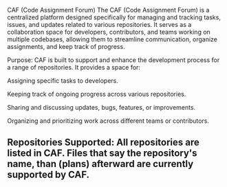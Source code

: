 CAF (Code Assignment Forum)
The CAF (Code Assignment Forum) is a centralized platform designed specifically for managing and tracking tasks, issues, and updates related to various repositories. It serves as a collaboration space for developers, contributors, and teams working on multiple codebases, allowing them to streamline communication, organize assignments, and keep track of progress.

Purpose: CAF is built to support and enhance the development process for a range of repositories. It provides a space for:

Assigning specific tasks to developers.

Keeping track of ongoing progress across various repositories.

Sharing and discussing updates, bugs, features, or improvements.

Organizing and prioritizing work across different teams or contributors.

Repositories Supported:
All repositories are listed in CAF. Files that say the repository's name, than (plans) afterward are currently supported by CAF.
--------------------------------------------------------------------------------------------------------------------------------





















